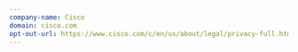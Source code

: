 ```yaml
---
company-name: Cisco
domain: cisco.com
opt-out-url: https://www.cisco.com/c/en/us/about/legal/privacy-full.html
---
```





